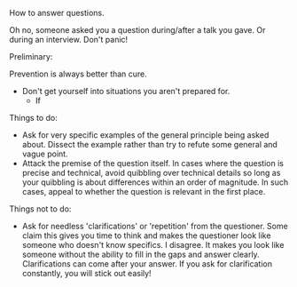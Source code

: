 How to answer questions.

Oh no, someone asked you a question during/after a talk you gave. Or during an interview. Don't panic!

Preliminary:
 
Prevention is always better than cure.

- Don't get yourself into situations you aren't prepared for.
  - If 

Things to do:

- Ask for very specific examples of the general principle being asked about. Dissect the example rather than try to refute some general and vague point.
- Attack the premise of the question itself. In cases where the question is precise and technical, avoid quibbling over technical details so long as your quibbling is about differences within an order of magnitude. In such cases, appeal to whether the question is relevant in the first place.

Things not to do:

- Ask for needless 'clarifications' or 'repetition' from the questioner. Some claim this gives you time to think and makes the questioner look like someone who doesn't know specifics. I disagree. It makes you look like someone without the ability to fill in the gaps and answer clearly. Clarifications can come after your answer. If you ask for clarification constantly, you will stick out easily!
